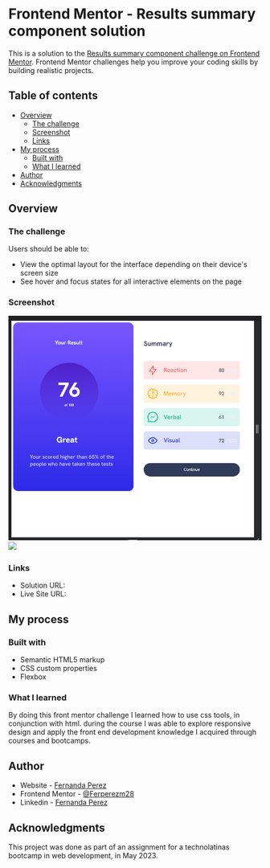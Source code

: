 # Frontend Mentor - Results summary component solution

This is a solution to the [Results summary component challenge on Frontend Mentor](https://www.frontendmentor.io/challenges/results-summary-component-CE_K6s0maV). Frontend Mentor challenges help you improve your coding skills by building realistic projects. 

## Table of contents

- [Overview](#overview)
  - [The challenge](#the-challenge)
  - [Screenshot](#screenshot)
  - [Links](#links)
- [My process](#my-process)
  - [Built with](#built-with)
  - [What I learned](#what-i-learned)
- [Author](#author)
- [Acknowledgments](#acknowledgments)


## Overview

### The challenge

Users should be able to:

- View the optimal layout for the interface depending on their device's screen size
- See hover and focus states for all interactive elements on the page

### Screenshot

![](./images/image-laptop.png)
![](./images/image-phove.png)


### Links

- Solution URL: [](https://github.com/Ferperezm28/Results-summary-component)
- Live Site URL: [](resultssummaryferp.netlify.app)


## My process

### Built with

- Semantic HTML5 markup
- CSS custom properties
- Flexbox

### What I learned

By doing this front mentor challenge I learned how to use css tools, in conjunction with html. during the course I was able to explore responsive design and apply the front end development knowledge I acquired through courses and bootcamps.


## Author

- Website - [Fernanda Perez](https://ferperezm28.github.io/)
- Frontend Mentor - [@Ferperezm28](https://www.frontendmentor.io/profile/Ferperezm28)
- Linkedin - [Fernanda Perez](https://www.linkedin.com/in/ferperezm28/)


## Acknowledgments

This project was done as part of an assignment for a technolatinas bootcamp in web development, in May 2023.
